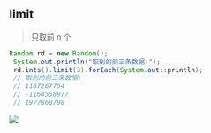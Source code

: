 ## limit

> 只取前 n 个

```java
Random rd = new Random();
 System.out.println("取到的前三条数据:");
 rd.ints().limit(3).forEach(System.out::println);
 // 取到的前三条数据:
 // 1167267754
 // -1164558977
 // 1977868798
```



![](https://youpaiyun.zongqilive.cn/image/5e09a71976085c3289afaa88.jpg)





















